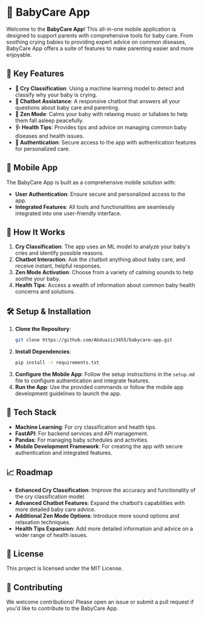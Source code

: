 # 🍼 BabyCare App

Welcome to the **BabyCare App**! This all-in-one mobile application is designed to support parents with comprehensive tools for baby care. From soothing crying babies to providing expert advice on common diseases, BabyCare App offers a suite of features to make parenting easier and more enjoyable.

## 🌟 Key Features

- **👶 Cry Classification**: Using a machine learning model to detect and classify why your baby is crying.
- **🤖 Chatbot Assistance**: A responsive chatbot that answers all your questions about baby care and parenting.
- **🎵 Zen Mode**: Calms your baby with relaxing music or lullabies to help them fall asleep peacefully.
- **🩺 Health Tips**: Provides tips and advice on managing common baby diseases and health issues.
- **🔐 Authentication**: Secure access to the app with authentication features for personalized care.

## 📱 Mobile App

The BabyCare App is built as a comprehensive mobile solution with:
- **User Authentication**: Ensure secure and personalized access to the app.
- **Integrated Features**: All tools and functionalities are seamlessly integrated into one user-friendly interface.

## 🚀 How It Works

1. **Cry Classification**: The app uses an ML model to analyze your baby's cries and identify possible reasons.
2. **Chatbot Interaction**: Ask the chatbot anything about baby care, and receive instant, helpful responses.
3. **Zen Mode Activation**: Choose from a variety of calming sounds to help soothe your baby.
4. **Health Tips**: Access a wealth of information about common baby health concerns and solutions.

## 🛠️ Setup & Installation

1. **Clone the Repository**:
    ```bash
    git clone https://github.com/Abduaziz3455/babycare-app.git
    ```
2. **Install Dependencies**:
    ```bash
    pip install -r requirements.txt
    ```
3. **Configure the Mobile App**: Follow the setup instructions in the `setup.md` file to configure authentication and integrate features.
4. **Run the App**: Use the provided commands or follow the mobile app development guidelines to launch the app.

## 🧩 Tech Stack

- **Machine Learning**: For cry classification and health tips.
- **FastAPI**: For backend services and API management.
- **Pandas**: For managing baby schedules and activities.
- **Mobile Development Framework**: For creating the app with secure authentication and integrated features.

## 📈 Roadmap

- **Enhanced Cry Classification**: Improve the accuracy and functionality of the cry classification model.
- **Advanced Chatbot Features**: Expand the chatbot’s capabilities with more detailed baby care advice.
- **Additional Zen Mode Options**: Introduce more sound options and relaxation techniques.
- **Health Tips Expansion**: Add more detailed information and advice on a wider range of health issues.

## 📝 License

This project is licensed under the MIT License.

## 🤝 Contributing

We welcome contributions! Please open an issue or submit a pull request if you'd like to contribute to the BabyCare App.
